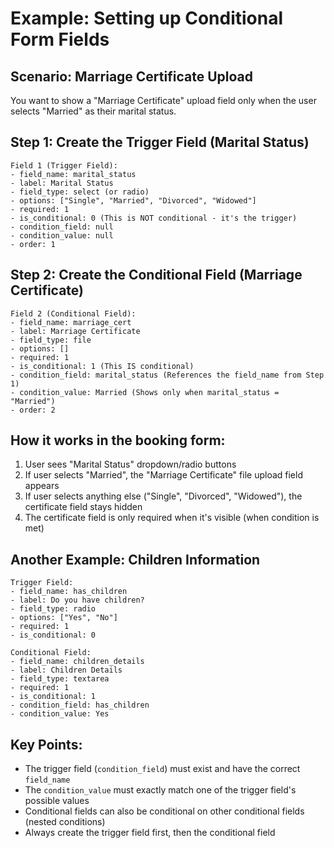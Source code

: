# Example: Setting up Conditional Form Fields

## Scenario: Marriage Certificate Upload
You want to show a "Marriage Certificate" upload field only when the user selects "Married" as their marital status.

## Step 1: Create the Trigger Field (Marital Status)

```
Field 1 (Trigger Field):
- field_name: marital_status
- label: Marital Status
- field_type: select (or radio)
- options: ["Single", "Married", "Divorced", "Widowed"]
- required: 1
- is_conditional: 0 (This is NOT conditional - it's the trigger)
- condition_field: null
- condition_value: null
- order: 1
```

## Step 2: Create the Conditional Field (Marriage Certificate)

```
Field 2 (Conditional Field):
- field_name: marriage_cert
- label: Marriage Certificate
- field_type: file
- options: []
- required: 1
- is_conditional: 1 (This IS conditional)
- condition_field: marital_status (References the field_name from Step 1)
- condition_value: Married (Shows only when marital_status = "Married")
- order: 2
```

## How it works in the booking form:

1. User sees "Marital Status" dropdown/radio buttons
2. If user selects "Married", the "Marriage Certificate" file upload field appears
3. If user selects anything else ("Single", "Divorced", "Widowed"), the certificate field stays hidden
4. The certificate field is only required when it's visible (when condition is met)

## Another Example: Children Information

```
Trigger Field:
- field_name: has_children
- label: Do you have children?
- field_type: radio
- options: ["Yes", "No"]
- required: 1
- is_conditional: 0

Conditional Field:
- field_name: children_details  
- label: Children Details
- field_type: textarea
- required: 1
- is_conditional: 1
- condition_field: has_children
- condition_value: Yes
```

## Key Points:
- The trigger field (`condition_field`) must exist and have the correct `field_name`
- The `condition_value` must exactly match one of the trigger field's possible values
- Conditional fields can also be conditional on other conditional fields (nested conditions)
- Always create the trigger field first, then the conditional field
